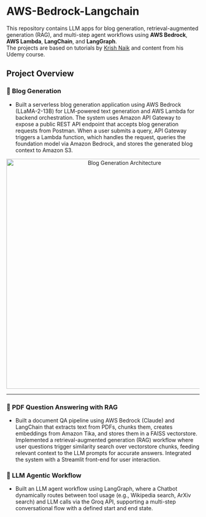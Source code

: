 # AWS-Bedrock-Langchain

This repository contains LLM apps for blog generation, retrieval-augmented generation (RAG), and multi-step agent workflows using **AWS Bedrock**, **AWS Lambda**, **LangChain**, and **LangGraph**.  
The projects are based on tutorials by [Krish Naik](https://www.youtube.com/@krishnaik06) and content from his Udemy course.

## Project Overview

### 📝 Blog Generation
- Built a serverless blog generation application using AWS Bedrock (LLaMA-2-13B) for LLM-powered text generation and AWS Lambda for backend orchestration. The system uses Amazon API Gateway to expose a public REST API endpoint that accepts blog generation requests from Postman. When a user submits a query, API Gateway triggers a Lambda function, which handles the request, queries the foundation model via Amazon Bedrock, and stores the generated blog context to Amazon S3.

<p align="center">
  <img src="path/to/blog_generation_workflow.png" alt="Blog Generation Architecture" width="600"/>
</p>

---

### 📄 PDF Question Answering with RAG
- Built a document QA pipeline using AWS Bedrock (Claude) and LangChain that extracts text from PDFs, chunks them, creates embeddings from Amazon Tika, and stores them in a FAISS vectorstore. Implemented a retrieval-augmented generation (RAG) workflow where user questions trigger similarity search over vectorstore chunks, feeding relevant context to the LLM prompts for accurate answers. Integrated the system with a Streamlit front-end for user interaction.


### 🤖 LLM Agentic Workflow
- Built an LLM agent workflow using LangGraph, where a Chatbot dynamically routes between tool usage (e.g., Wikipedia search, ArXiv search) and LLM calls via the Groq API, supporting a multi-step conversational flow with a defined start and end state.

